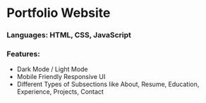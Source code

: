# Portfolio Website 
### Languages: HTML, CSS, JavaScript
### Features:
- Dark Mode / Light Mode
- Mobile Friendly Responsive UI
- Different Types of Subsections like About, Resume, Education, Experience, Projects, Contact
